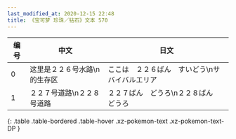 ```yaml
---
last_modified_at: 2020-12-15 22:48
title: 《宝可梦 珍珠／钻石》文本 570
---
```

| 编号 | 中文 | 日文 |
| ---- | ---- | ---- |
| 0 | 这里是２２６号水路\n的生存区 | ここは　２２６ばん　すいどう\nサバイバルエリア |
| 1 | ２２７号道路\n２２８号道路 | ２２７ばん　どうろ\n２２８ばん　どうろ |
{: .table .table-bordered .table-hover .xz-pokemon-text .xz-pokemon-text-DP }